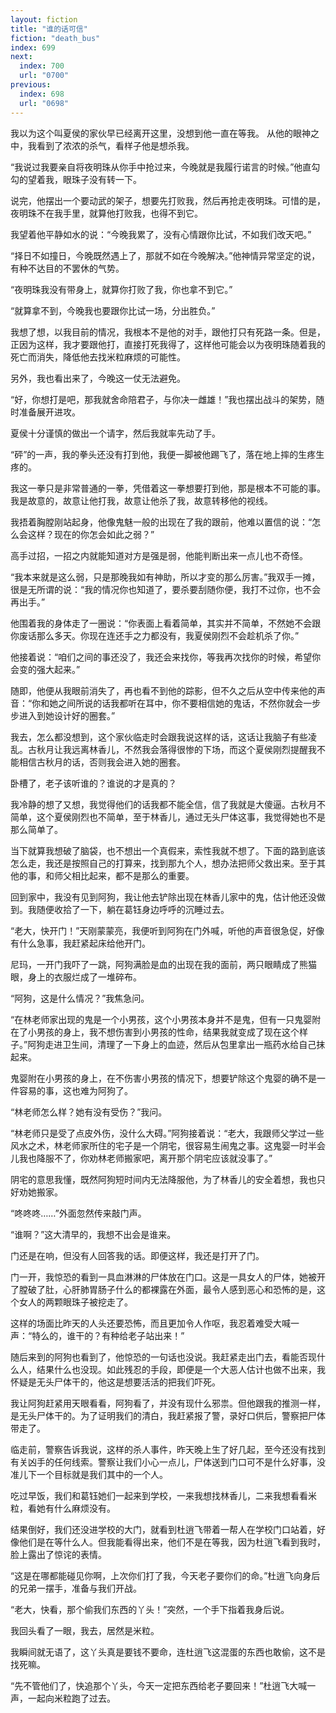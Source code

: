 ```yaml
---
layout: fiction
title: "谁的话可信"
fiction: "death_bus"
index: 699
next:
  index: 700
  url: "0700"
previous:
  index: 698
  url: "0698"
---
```

我以为这个叫夏侯的家伙早已经离开这里，没想到他一直在等我。 从他的眼神之中，我看到了浓浓的杀气，看样子他是想杀我。

“我说过我要亲自将夜明珠从你手中抢过来，今晚就是我履行诺言的时候。”他直勾勾的望着我，眼珠子没有转一下。

说完，他摆出一个要动武的架子，想要先打败我，然后再抢走夜明珠。可惜的是，夜明珠不在我手里，就算他打败我，也得不到它。

我望着他平静如水的说：“今晚我累了，没有心情跟你比试，不如我们改天吧。”

“择日不如撞日，今晚既然遇上了，那就不如在今晚解决。”他神情异常坚定的说，有种不达目的不罢休的气势。

“夜明珠我没有带身上，就算你打败了我，你也拿不到它。”

“就算拿不到，今晚我也要跟你比试一场，分出胜负。”

我想了想，以我目前的情况，我根本不是他的对手，跟他打只有死路一条。但是，正因为这样，我才要跟他打，直接打死我得了，这样他可能会以为夜明珠随着我的死亡而消失，降低他去找米粒麻烦的可能性。

另外，我也看出来了，今晚这一仗无法避免。

“好，你想打是吧，那我就舍命陪君子，与你决一雌雄！”我也摆出战斗的架势，随时准备展开进攻。

夏侯十分谨慎的做出一个请字，然后我就率先动了手。

“砰”的一声，我的拳头还没有打到他，我便一脚被他踢飞了，落在地上摔的生疼生疼的。

我这一拳只是非常普通的一拳，凭借着这一拳想要打到他，那是根本不可能的事。我是故意的，故意让他打我，故意让他杀了我，故意转移他的视线。

我捂着胸膛刚站起身，他像鬼魅一般的出现在了我的跟前，他难以置信的说：“怎么会这样？现在的你怎会如此之弱？”

高手过招，一招之内就能知道对方是强是弱，他能判断出来一点儿也不奇怪。

“我本来就是这么弱，只是那晚我如有神助，所以才变的那么厉害。”我双手一摊，很是无所谓的说：“我的情况你也知道了，要杀要刮随你便，我打不过你，也不会再出手。”

他围着我的身体走了一圈说：“你表面上看着简单，其实并不简单，不然她不会跟你废话那么多天。你现在连还手之力都没有，我夏侯刚烈不会趁机杀了你。”

他接着说：“咱们之间的事还没了，我还会来找你，等我再次找你的时候，希望你会变的强大起来。”

随即，他便从我眼前消失了，再也看不到他的踪影，但不久之后从空中传来他的声音：“你和她之间所说的话我都听在耳中，你不要相信她的鬼话，不然你就会一步步进入到她设计好的圈套。”

我去，怎么都没想到，这个家伙临走时会跟我说这样的话，这话让我脑子有些凌乱。古秋月让我远离林香儿，不然我会落得很惨的下场，而这个夏侯刚烈提醒我不能相信古秋月的话，否则我会进入她的圈套。

卧槽了，老子该听谁的？谁说的才是真的？

我冷静的想了又想，我觉得他们的话我都不能全信，信了我就是大傻逼。古秋月不简单，这个夏侯刚烈也不简单，至于林香儿，通过无头尸体这事，我觉得她也不是那么简单了。

当下就算我想破了脑袋，也不想出一个真假来，索性我就不想了。下面的路到底该怎么走，我还是按照自己的打算来，找到那九个人，想办法把师父救出来。至于其他的事，和师父相比起来，都不是那么的重要。

回到家中，我没有见到阿狗，我让他去铲除出现在林香儿家中的鬼，估计他还没做到。我随便收拾了一下，躺在葛钰身边呼呼的沉睡过去。

“老大，快开门！”天刚蒙蒙亮，我便听到阿狗在门外喊，听他的声音很急促，好像有什么急事，我赶紧起床给他开门。

尼玛，一开门我吓了一跳，阿狗满脸是血的出现在我的面前，两只眼睛成了熊猫眼，身上的衣服烂成了一堆碎布。

“阿狗，这是什么情况？”我焦急问。

“在林老师家出现的鬼是一个小男孩，这个小男孩本身并不是鬼，但有一只鬼婴附在了小男孩的身上，我不想伤害到小男孩的性命，结果我就变成了现在这个样子。”阿狗走进卫生间，清理了一下身上的血迹，然后从包里拿出一瓶药水给自己抹起来。

鬼婴附在小男孩的身上，在不伤害小男孩的情况下，想要铲除这个鬼婴的确不是一件容易的事，这也难为阿狗了。

“林老师怎么样？她有没有受伤？”我问。

“林老师只是受了点皮外伤，没什么大碍。”阿狗接着说：“老大，我跟师父学过一些风水之术，林老师家所住的宅子是一个阴宅，很容易生闹鬼之事。这鬼婴一时半会儿我也降服不了，你劝林老师搬家吧，离开那个阴宅应该就没事了。”

阴宅的意思我懂，既然阿狗短时间内无法降服他，为了林香儿的安全着想，我也只好劝她搬家。

“咚咚咚……”外面忽然传来敲门声。

“谁啊？”这大清早的，我想不出会是谁来。

门还是在响，但没有人回答我的话。即便这样，我还是打开了门。

门一开，我惊恐的看到一具血淋淋的尸体放在门口。这是一具女人的尸体，她被开了膛破了肚，心肝肺胃肠子什么的都裸露在外面，最令人感到恶心和恐怖的是，这个女人的两颗眼珠子被挖走了。

这样的场面比昨天的人头还要恐怖，而且更加令人作呕，我忍着难受大喊一声：“特么的，谁干的？有种给老子站出来！”

随后来到的阿狗也看到了，他惊恐的一句话也没说。我赶紧走出门去，看能否现什么人，结果什么也没现。如此残忍的手段，即便是一个大恶人估计也做不出来，我怀疑是无头尸体干的，他这是想要活活的把我们吓死。

我让阿狗赶紧用天眼看看，阿狗看了，并没有现什么邪祟。但他跟我的推测一样，是无头尸体干的。为了证明我们的清白，我赶紧报了警，录好口供后，警察把尸体带走了。

临走前，警察告诉我说，这样的杀人事件，昨天晚上生了好几起，至今还没有找到有关凶手的任何线索。警察让我们小心一点儿，尸体送到门口可不是什么好事，没准儿下一个目标就是我们其中的一个人。

吃过早饭，我们和葛钰她们一起来到学校，一来我想找林香儿，二来我想看看米粒，看她有什么麻烦没有。

结果倒好，我们还没进学校的大门，就看到杜逍飞带着一帮人在学校门口站着，好像他们是在等什么人。但我能看得出来，他们不是在等我，因为杜逍飞看到我时，脸上露出了惊诧的表情。

“这是在哪都能碰见你啊，上次你们打了我，今天老子要你们的命。”杜逍飞向身后的兄弟一摆手，准备与我们开战。

“老大，快看，那个偷我们东西的丫头！”突然，一个手下指着我身后说。

我回头看了一眼，我去，居然是米粒。

我瞬间就无语了，这丫头真是要钱不要命，连杜逍飞这混蛋的东西也敢偷，这不是找死嘛。

“先不管他们了，快追那个丫头，今天一定把东西给老子要回来！”杜逍飞大喊一声，一起向米粒跑了过去。